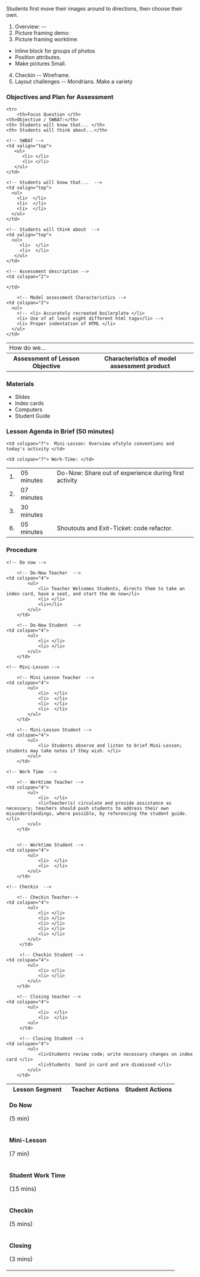 
Students first move their images around to directions, then choose their own.

1. Overview: --
2. Picture framing demo:
3. Picture framing worktime.
  + Inline block for groups of photos
  + Position attributes.
  + Make pictures Small.
4. Checkin -- Wireframe.
5. Layout challenges --  Mondrians. Make a variety


### Objectives and Plan for Assessment

<table>

  <!-- Head -->
	<tr>
		<th>Focus Question </th>
   	<th>Objective / SWBAT:</th>
   	<th> Students will know that... </th>
   	<th> Students will think about...</th>
  </tr>

  <!-- Second Row  -->

  <tr>
		<!-- Focus Question -->
	  <td valign="top">
      	How do we...
    </td>

    <!-- SWBAT -->
    <td valign="top">
       <ul>
          <li> </li>
          <li> </li>
       </ul>
    </td>

    <!-- Students will know that...  -->
    <td valign="top">
      <ul>
        <li>  </li>
        <li>  </li>
        <li>  </li>
      </ul>
    </td>

    <!-- Students will think about  -->
    <td valign="top">
      <ul>
      	 <li>  </li>
         <li>  </li>
       </ul>
    </td>
  </tr>

  <!-- assessment headings -->
  <tr>
    <th colspan="2">
      Assessment of Lesson Objective
    </th>
    <th colspan="2">
      Characteristics of model assessment product
    </th>
  </tr>

  <!-- assessment details  -->
  <tr>

    <!-- Assessment description -->
    <td colspan="2">

    </td>

		<!-- Model assessment Characteristics -->
    <td colspan="2">
      <ul>
        <!-- <li> Accurately recreated boilerplate </li>
        <li> Use of at least eight different html tags</li> -->
        <li> Proper indentation of HTML </li>
      </ul>
    </td>
  </tr>
</table>

### Materials
+ Slides
+ Index cards
+ Computers
+ Student Guide

### Lesson Agenda in Brief (50 minutes)
<table>
  <tr>
    <td> 1. </td>
    <td> 05 minutes </td>
    <td colspan="7"> Do-Now: Share out of experience during first activity </td>
  </tr>
  <tr>
    <td> 2. </td>
    <td> 07 minutes </td>

    <td colspan="7">  Mini-Lesson: Overview ofstyle conventions and today's activity </td>
  </tr>

  <tr>
    <td> 3. </td>
    <td> 30 minutes </td>

    <td colspan="7"> Work-Time: </td>
  </tr>


  <tr>
    <td> 6. </td>
    <td> 05 minutes </td>
    <td colspan="7"> Shoutouts and Exit-Ticket: code refactor. </td>
  </tr>

</table>

### Procedure
<table>
	<!-- Headings  -->
  <tr>
    <th> Lesson Segment  </th>
    <th colspan="4"> Teacher Actions </th>
    <th colspan="4"> Student Actions </th>
  </tr>

	<!-- Do now -->
  <tr>
    <td>
			<p> <b> Do Now </b></p>
			<p> (5 min) </p>
		</td>

		<!-- Do-Now Teacher  -->
    <td colspan="4">
			<ul>
				<li> Teacher Welcomes Students, directs them to take an index card, have a seat, and start the do now</li>
				<li> </li>
				<li></li>
			</ul>
		</td>

		<!-- Do-Now Student  -->
    <td colspan="4">
			<ul>
				<li> </li>
				<li> </li>
			</ul>
		</td>
  </tr>


	<!-- Mini-Lesson -->
  <tr>
    <td>
			<p> <b> Mini-Lesson </b></p>
			<p> (7 min) </p>
		</td>

		<!-- Mini Lesson Teacher  -->
    <td colspan="4">
			<ul>
				<li>  </li>
				<li>  </li>
				<li>  </li>
				<li>  </li>
			</ul>
		</td>

		<!-- Mini-Lesson Student -->
    <td colspan="4">
			<ul>
				<li> Students observe and listen to brief Mini-Lesson; students may take notes if they wish. </li>
			</ul>
		</td>
  </tr>


	<!-- Work Time  -->
  <tr>
    <td> <p><b>Student Work Time </b></p> <p> (15 mins)</p>  </td>

		<!-- Worktime Teacher -->
    <td colspan="4">
			<ul>
				<li>  </li>
				<li>Teacher(s) circulate and provide assistance as necessary; teachers should push students to address their own misunderstandings, where possible, by referencing the student guide. </li>
			</ul>
		</td>


		<!-- Worktime Student -->
    <td colspan="4">
			<ul>
				<li>  </li>
				<li>  </li>
			</ul>
		</td>
  </tr>

	<!-- Checkin  -->
  <tr>
    <td> <p><b>Checkin </b></p> <p> (5 mins)</p>   </td>

		<!-- Checkin Teacher-->
    <td colspan="4">
			<ul>
				<li> </li>
				<li> </li>
				<li> </li>
				<li> </li>
				<li> </li>
			</ul>
		 </td>

		 <!-- Checkin Student -->
    <td colspan="4">
			<ul>
				<li> </li>
				<li> </li>				
			</ul>
		</td>
  </tr>


<!-- closing -->
  <tr>
    <td>  <p><b>Closing </b></p> <p> (3 mins)</p>  </td>

		<!-- Closing teacher -->
    <td colspan="4">
			<ul>
				<li>  </li>
				<li>  </li>
 			<ul>
		 </td>

		 <!-- Closing Student -->
    <td colspan="4">
			<ul>
				<li>Students review code; write necessary changes on index card </li>
				<li>Students  hand in card and are dismissed </li>
			</ul>
		</td>
  </tr>

</table>
